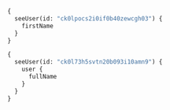 ```graphql
{
  seeUser(id: "ck0lpocs2i0if0b40zewcgh03") {
    firstName
  }
}
```

```graphql
{
  seeUser(id: "ck0l73h5svtn20b093i10amn9") {
    user {
      fullName
    }
  }
}
```
